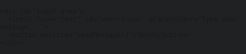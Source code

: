<!DOCTYPE html>
<html lang="en">
<head>
  <meta charset="UTF-8">
  <meta name="viewport" content="width=device-width, initial-scale=1.0">
  <title>AI Chat</title>
  <style>
    /* Remove all browser default margins */
    html, body {
      margin: 0;
      padding: 0;
      height: 100%;
      background-color: #202123; /* Dark background like ChatGPT */
      font-family: Arial, sans-serif;
      display: flex;
      flex-direction: column;
    }

    /* Chat container full height */
    #chat-container {
      flex: 1;
      display: flex;
      flex-direction: column;
      justify-content: space-between;
      max-width: 900px;
      width: 100%;
      margin: 0 auto;
      padding: 20px;
      box-sizing: border-box;
      color: white;
    }

    /* Messages area */
    #messages {
      flex: 1;
      overflow-y: auto;
      padding-bottom: 20px;
    }

    .message {
      padding: 10px 15px;
      margin: 8px 0;
      border-radius: 8px;
      max-width: 80%;
      word-wrap: break-word;
    }

    .bot {
      background-color: #343541;
      align-self: flex-start;
    }

    .user {
      background-color: #10a37f;
      align-self: flex-end;
    }

    /* Input area fixed at bottom */
    #input-area {
      display: flex;
      gap: 10px;
      padding: 10px;
      background-color: #343541;
      border-radius: 8px;
    }

    #user-input {
      flex: 1;
      padding: 10px;
      border: none;
      border-radius: 5px;
      outline: none;
      font-size: 16px;
    }

    button {
      background-color: #10a37f;
      color: white;
      border: none;
      padding: 10px 15px;
      border-radius: 5px;
      cursor: pointer;
    }

    button:hover {
      background-color: #0e8f6e;
    }
  </style>
</head>
<body>
  <div id="chat-container">
    <div id="messages"></div>

    <div id="input-area">
      <input type="text" id="user-input" placeholder="Type your message...">
      <button onclick="sendMessage()">Send</button>
    </div>
  </div>

  <script>
    const messagesDiv = document.getElementById("messages");
    const userInput = document.getElementById("user-input");

    function sendMessage() {
      const text = userInput.value.trim();
      if (text === "") return;

      // Add user message
      addMessage(text, "user");
      userInput.value = "";

      // Simulate bot response
      setTimeout(() => {
        addMessage("This is a bot reply.", "bot");
      }, 500);
    }

    function addMessage(text, sender) {
      const msg = document.createElement("div");
      msg.className = `message ${sender}`;
      msg.innerText = text;
      messagesDiv.appendChild(msg);
      messagesDiv.scrollTop = messagesDiv.scrollHeight;
    }
  </script>
</body>
</html>
